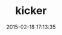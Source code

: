 ---
layout: post
title:  "kicker"
repo:   "Manfred/kicker"
date:   2015-02-18 17:13:35
gemurl: http://github.com/Manfred/kicker
---